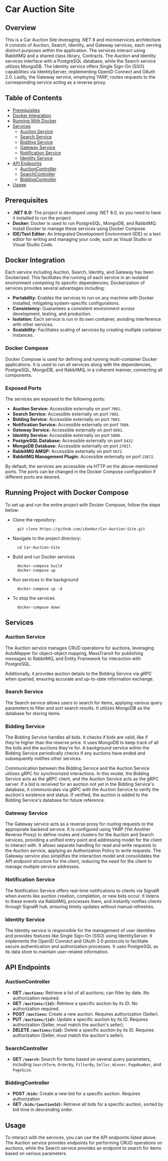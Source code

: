 # Car Auction Site

## Overview
This is a Car Auction Site leveraging .NET 8 and microservices architecture. It consists of Auction, Search, Identity, and Gateway services, each serving distinct purposes within the application. The services interact using RabbitMQ and a shared class library, Contracts. The Auction and Identity services interface with a PostgreSQL database, while the Search service utilizes MongoDB. The Identity service offers Single Sign-On (SSO) capabilities via IdentityServer, implementing OpenID Connect and OAuth 2.0. Lastly, the Gateway service, employing YARP, routes requests to the corresponding service acting as a reverse proxy.




## Table of Contents
- [Prerequisites](#prerequisites)
- [Docker Integration](#Docker-Integration)
- [Running With Docker](#Running-Project-with-Docker-Compose)
- [Services](#services)
  - [Auction Service](#auction-service)
  - [Search Service](#search-service)
  - [Bidding Service](#bidding-service)
  - [Gateway Service](#gateway-service)
  - [Notification Service](#notification-service)
  - [Identity Service](#identity-service)
- [API Endpoints](#api-endpoints)
  - [AuctionController](#auctioncontroller)
  - [SearchController](#searchcontroller)
  - [BiddingController](#BiddingController)
- [Usage](#usage)

## Prerequisites
- **.NET 8.0:** The project is developed using .NET 8.0, so you need to have it installed to run the project.
- **Docker:** Docker is used to run PostgreSQL, MongoDB, and RabbitMQ. Install Docker to manage these services using Docker Compose.
- **IDE/Text Editor:** An Integrated Development Environment (IDE) or a text editor for writing and managing your code, such as Visual Studio or Visual Studio Code.

## Docker Integration

Each service including Auction, Search, Identity, and Gateway has been Dockerized. This facilitates the running of each service in an isolated environment containing its specific dependencies. Dockerization of services provides several advantages including:

- **Portability:** Enables the services to run on any machine with Docker installed, mitigating system-specific configurations.
- **Consistency:** Guarantees a consistent environment across development, testing, and production.
- **Isolation:** Each service is run in its own container, avoiding interference with other services.
- **Scalability:** Facilitates scaling of services by creating multiple container instances.

### Docker Compose
Docker Compose is used for defining and running multi-container Docker applications. It is used to run all services along with the dependencies, PostgreSQL, MongoDB, and RabbitMQ, in a coherent manner, connecting all components.

### Exposed Ports
The services are exposed to the following ports:
- **Auction Service:** Accessible externally on port `7001`.
- **Search Service:** Accessible externally on port `7002`.
- **Bidding Service:** Accessible externally on port `7003`.
- **Notification Service:** Accessible externally on port `7004`.
- **Gateway Service:** Accessible externally on port `6001`.
- **Identity Service:** Accessible externally on port `5000`.
- **PostgreSQL Database:** Accessible externally on port `5432`.
- **MongoDB Database:** Accessible externally on port `27017`.
- **RabbitMQ AMQP:** Accessible externally on port `5672`.
- **RabbitMQ Management Plugin:** Accessible externally on port `15672`.

By default, the services are accessible via HTTP on the above-mentioned ports. The ports can be changed in the Docker Compose configuration if different ports are desired.


## Running Project with Docker Compose

To set up and run the entire project with Docker Compose, follow the steps below:

- Clone the repository:
  ```shell
    git clone https://github.com/idanHur/Car-Auction-Site.git
  ```
- Navigate to the project directory:
  ```shell
    cd Car-Auction-Site
  ```
- Build and run Docker services
  ```shell
    docker-compose build
    docker-compose up
  ```
- Run services in the background
  ```shell
    docker-compose up -d
  ```
- To stop the services
  ```shell
    docker-compose down
  ```

## Services

### Auction Service
The Auction service manages CRUD operations for auctions, leveraging AutoMapper for object-object mapping, MassTransit for publishing messages to RabbitMQ, and Entity Framework for interaction with PostgreSQL. 

Additionally, it provides auction details to the Bidding Service via gRPC when queried, ensuring accurate and up-to-date information exchange.

### Search Service
The Search service allows users to search for items, applying various query parameters to filter and sort search results. It utilizes MongoDB as the database for storing items.

### Bidding Service
The Bidding Service handles all bids. It checks if bids are valid, like if they're higher than the reserve price. It uses MongoDB to keep track of all the bids and the auctions they're for. A background service within the Bidding Service periodically checks if any auctions have ended and subsequently notifies other services.

Communication between the Bidding Service and the Auction Service utilizes gRPC for synchronized interactions. In this model, the Bidding Service acts as the gRPC client, and the Auction Service acts as the gRPC server. If a bid is received for an auction not yet in the Bidding Service's database, it communicates via gRPC with the Auction Service to verify the auction's existence and status. If verified, the auction is added to the Bidding Service's database for future reference.

### Gateway Service
The Gateway service acts as a reverse proxy for routing requests to the appropriate backend service. It is configured using YARP (Yet Another Reverse Proxy) to define routes and clusters for the Auction and Search services, providing a unified entry point and addressing model for the client to interact with. It allows separate handling for read and write requests to the Auction service, applying an Authorization Policy to write requests. The Gateway service also simplifies the interaction model and consolidates the API endpoint structure for the client, reducing the need for the client to manage multiple service addresses.

### Notification Service
The Notification Service offers real-time notifications to clients via SignalR when events like auction creation, completion, or new bids occur. It listens to these events via RabbitMQ, processes them, and instantly notifies clients through SignalR hub, ensuring timely updates without manual refreshes.

### Identity Service
The Identity service is responsible for the management of user identities and provides features like Single Sign-On (SSO) using IdentityServer. It implements the OpenID Connect and OAuth 2.0 protocols to facilitate secure authentication and authorization processes. It uses PostgreSQL as its data store to maintain user-related information.

## API Endpoints

### AuctionController
- **GET `/auctions`:** Retrieve a list of all auctions; can filter by date. No authorization required.
- **GET `/auctions/{id}`:** Retrieve a specific auction by its ID. No authorization required.
- **POST `/auctions`:** Create a new auction. Requires authorization (Seller).
- **PUT `/auctions/{id}`:** Update a specific auction by its ID. Requires authorization (Seller, must match the auction's seller).
- **DELETE `/auctions/{id}`:** Delete a specific auction by its ID. Requires authorization (Seller, must match the auction's seller).

### SearchController
- **GET `/search`:** Search for items based on several query parameters, including `SearchTerm`, `OrderBy`, `FilterBy`, `Seller`, `Winner`, `PageNumber`, and `PageSize`.

### BiddingController
- **POST `/bids`:** Create a new bid for a specific auction. Requires authorization 
- **GET `/bids/{auctionId}`:** Retrieve all bids for a specific auction, sorted by bid time in descending order.



## Usage
To interact with the services, you can use the API endpoints listed above. The Auction service provides endpoints for performing CRUD operations on auctions, while the Search service provides an endpoint to search for items based on various parameters.

